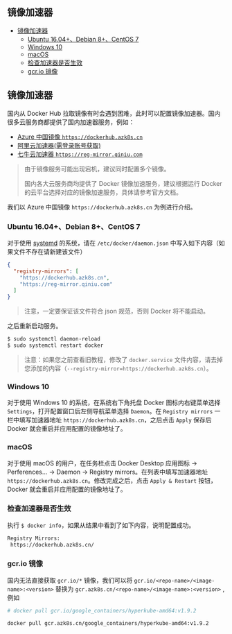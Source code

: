 ## 镜像加速器





- [镜像加速器](https://yeasy.gitbooks.io/docker_practice/content/install/mirror.html#镜像加速器)
  - [Ubuntu 16.04+、Debian 8+、CentOS 7](https://yeasy.gitbooks.io/docker_practice/content/install/mirror.html#ubuntu-1604、debian-8、centos-7)
  - [Windows 10](https://yeasy.gitbooks.io/docker_practice/content/install/mirror.html#windows-10)
  - [macOS](https://yeasy.gitbooks.io/docker_practice/content/install/mirror.html#macos)
  - [检查加速器是否生效](https://yeasy.gitbooks.io/docker_practice/content/install/mirror.html#检查加速器是否生效)
  - [gcr.io 镜像](https://yeasy.gitbooks.io/docker_practice/content/install/mirror.html#gcrio-镜像)

## 镜像加速器

国内从 Docker Hub 拉取镜像有时会遇到困难，此时可以配置镜像加速器。国内很多云服务商都提供了国内加速器服务，例如：

- [Azure 中国镜像 `https://dockerhub.azk8s.cn`](https://github.com/Azure/container-service-for-azure-china/blob/master/aks/README.md#22-container-registry-proxy)
- [阿里云加速器(需登录账号获取)](https://cr.console.aliyun.com/cn-hangzhou/mirrors)
- [七牛云加速器 `https://reg-mirror.qiniu.com`](https://kirk-enterprise.github.io/hub-docs/#/user-guide/mirror)

> 由于镜像服务可能出现宕机，建议同时配置多个镜像。
>
> 国内各大云服务商均提供了 Docker 镜像加速服务，建议根据运行 Docker 的云平台选择对应的镜像加速服务，具体请参考官方文档。

我们以 Azure 中国镜像 `https://dockerhub.azk8s.cn` 为例进行介绍。

### Ubuntu 16.04+、Debian 8+、CentOS 7

对于使用 [systemd](https://www.freedesktop.org/wiki/Software/systemd/) 的系统，请在 `/etc/docker/daemon.json` 中写入如下内容（如果文件不存在请新建该文件）

```json
{
  "registry-mirrors": [
    "https://dockerhub.azk8s.cn",
    "https://reg-mirror.qiniu.com"
  ]
}
```

> 注意，一定要保证该文件符合 json 规范，否则 Docker 将不能启动。

之后重新启动服务。

```bash
$ sudo systemctl daemon-reload
$ sudo systemctl restart docker
```

> 注意：如果您之前查看旧教程，修改了 `docker.service` 文件内容，请去掉您添加的内容（`--registry-mirror=https://dockerhub.azk8s.cn`）。

### Windows 10

对于使用 Windows 10 的系统，在系统右下角托盘 Docker 图标内右键菜单选择 `Settings`，打开配置窗口后左侧导航菜单选择 `Daemon`。在 `Registry mirrors` 一栏中填写加速器地址 `https://dockerhub.azk8s.cn`，之后点击 `Apply` 保存后 Docker 就会重启并应用配置的镜像地址了。

### macOS

对于使用 macOS 的用户，在任务栏点击 Docker Desktop 应用图标 -> Perferences... -> Daemon -> Registry mirrors。在列表中填写加速器地址 `https://dockerhub.azk8s.cn`。修改完成之后，点击 `Apply & Restart` 按钮，Docker 就会重启并应用配置的镜像地址了。

### 检查加速器是否生效

执行 `$ docker info`，如果从结果中看到了如下内容，说明配置成功。

```bash
Registry Mirrors:
 https://dockerhub.azk8s.cn/
```

### gcr.io 镜像

国内无法直接获取 `gcr.io/*` 镜像，我们可以将 `gcr.io/<repo-name>/<image-name>:<version>` 替换为 `gcr.azk8s.cn/<repo-name>/<image-name>:<version>` ,例如

```bash
# docker pull gcr.io/google_containers/hyperkube-amd64:v1.9.2

docker pull gcr.azk8s.cn/google_containers/hyperkube-amd64:v1.9.2
```